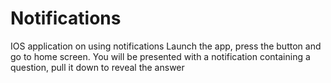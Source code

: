 # Notifications
IOS application on using notifications
Launch the app, press the button and go to home screen.
You will be presented with a notification containing a question, pull it down to reveal the answer
